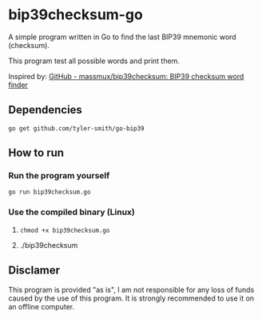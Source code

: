 # bip39checksum-go

A simple program written in Go to find the last BIP39 mnemonic word (checksum).

This program test all possible words and print them.


Inspired by: [GitHub - massmux/bip39checksum: BIP39 checksum word finder](https://github.com/massmux/bip39checksum)

## Dependencies

`go get github.com/tyler-smith/go-bip39`



## How to run

### Run the program yourself

`go run bip39checksum.go`

### Use the compiled binary (Linux)

1. `chmod +x bip39checksum.go`

2. ./bip39checksum



## Disclamer

This program is provided "as is", I am not responsible for any loss of funds caused by the use of this program.
It is strongly recommended to use it on an offline computer.
